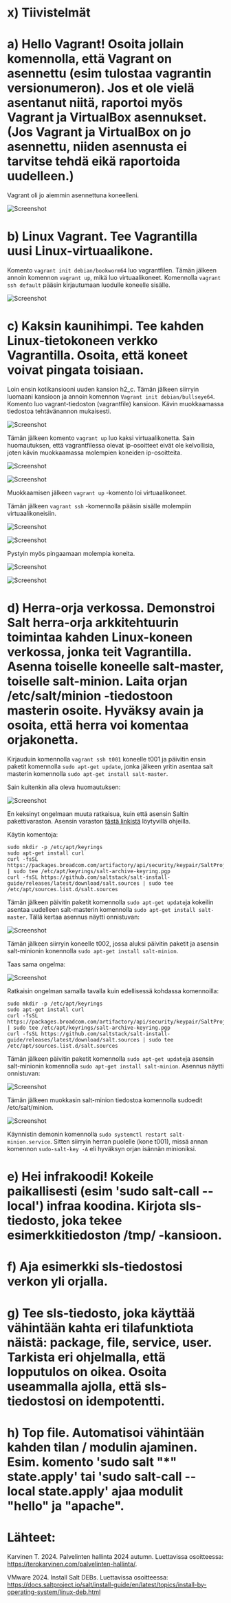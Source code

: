 # x) Tiivistelmät

# a) Hello Vagrant! Osoita jollain komennolla, että Vagrant on asennettu (esim tulostaa vagrantin versionumeron). Jos et ole vielä asentanut niitä, raportoi myös Vagrant ja VirtualBox asennukset. (Jos Vagrant ja VirtualBox on jo asennettu, niiden asennusta ei tarvitse tehdä eikä raportoida uudelleen.)

Vagrant oli jo aiemmin asennettuna koneelleni.

![Screenshot](https://github.com/user-attachments/assets/645c9f8d-1361-44ba-ac73-a27ff05f309b)

# b) Linux Vagrant. Tee Vagrantilla uusi Linux-virtuaalikone.

Komento `vagrant init debian/bookworm64` luo vagrantfilen. Tämän jälkeen annoin komennon `vagrant up`, mikä luo virtuaalikoneet. Komennolla `vagrant ssh default` pääsin kirjautumaan luodulle koneelle sisälle. 

![Screenshot](https://github.com/user-attachments/assets/0456b7f0-afd8-46dd-adfa-4ce0853f2739)

# c) Kaksin kaunihimpi. Tee kahden Linux-tietokoneen verkko Vagrantilla. Osoita, että koneet voivat pingata toisiaan.

Loin ensin kotikansiooni uuden kansion h2_c. Tämän jälkeen siirryin luomaani kansioon ja annoin komennon `Vagrant init debian/bullseye64`. Komento luo vagrant-tiedoston (vagrantfile) kansioon. Kävin muokkaamassa tiedostoa tehtävänannon mukaisesti.

![Screenshot](https://github.com/user-attachments/assets/7679b3f3-c0c1-4443-96cf-be4bdc7c0059)

Tämän jälkeen komento `vagrant up` luo kaksi virtuaalikonetta. Sain huomautuksen, että vagrantfilessa olevat ip-osoitteet eivät ole kelvollisia, joten kävin muokkaamassa molempien koneiden ip-osoitteita.

![Screenshot](https://github.com/user-attachments/assets/dbfb332d-39a3-4be1-a38f-f121b0cb0399)

![Screenshot](https://github.com/user-attachments/assets/3ed4f2b6-d398-496a-aa8f-a20b3cbd3dfc)

Muokkaamisen jälkeen `vagrant up` -komento loi virtuaalikoneet.

Tämän jälkeen `vagrant ssh` -komennolla pääsin sisälle molempiin virtuaalikoneisiin.

![Screenshot](https://github.com/user-attachments/assets/4913230b-28ed-4962-97ab-3d468966e33e)

![Screenshot](https://github.com/user-attachments/assets/f81d1aba-ed46-49e8-bac4-86f3d258185b)

Pystyin myös pingaamaan molempia koneita.

![Screenshot](https://github.com/user-attachments/assets/a75c7d98-e071-484c-9e72-a27d5b904b4f)

![Screenshot](https://github.com/user-attachments/assets/e78258ef-82fb-44b4-ac2a-4ec6503985bc)

# d) Herra-orja verkossa. Demonstroi Salt herra-orja arkkitehtuurin toimintaa kahden Linux-koneen verkossa, jonka teit Vagrantilla. Asenna toiselle koneelle salt-master, toiselle salt-minion. Laita orjan /etc/salt/minion -tiedostoon masterin osoite. Hyväksy avain ja osoita, että herra voi komentaa orjakonetta.

Kirjauduin komennolla `vagrant ssh t001` koneelle t001 ja päivitin ensin paketit komennolla `sudo apt-get update`, jonka jälkeen yritin asentaa salt masterin komennolla `sudo apt-get install salt-master`.

Sain kuitenkin alla oleva huomautuksen:

![Screenshot](https://github.com/user-attachments/assets/00c72025-3361-485c-b8ac-1d0addcd1789)

En keksinyt ongelmaan muuta ratkaisua, kuin että asensin Saltin pakettivaraston. Asensin varaston [tästä linkistä](https://docs.saltproject.io/salt/install-guide/en/latest/topics/install-by-operating-system/linux-deb.html) löytyvillä ohjeilla.

Käytin komentoja:

    sudo mkdir -p /etc/apt/keyrings
    sudo apt-get install curl
    curl -fsSL https://packages.broadcom.com/artifactory/api/security/keypair/SaltProjectKey/public | sudo tee /etc/apt/keyrings/salt-archive-keyring.pgp
    curl -fsSL https://github.com/saltstack/salt-install-guide/releases/latest/download/salt.sources | sudo tee /etc/apt/sources.list.d/salt.sources

Tämän jälkeen päivitin paketit komennolla `sudo apt-get update`ja kokeilin asentaa uudelleen salt-masterin komennolla `sudo apt-get install salt-master`. Tällä kertaa asennus näytti onnistuvan:

![Screenshot](https://github.com/user-attachments/assets/b56bbebe-cbdb-47ae-9f0c-383738e40f32)

Tämän jälkeen siirryin koneelle t002, jossa aluksi päivitin paketit ja asensin salt-minionin konennolla `sudo apt-get install salt-minion`.

Taas sama ongelma:

![Screenshot](https://github.com/user-attachments/assets/d08ef4dc-2ea8-47d0-8de0-80d989938f5a)

Ratkaisin ongelman samalla tavalla kuin edellisessä kohdassa komennoilla:

    sudo mkdir -p /etc/apt/keyrings
    sudo apt-get install curl
    curl -fsSL https://packages.broadcom.com/artifactory/api/security/keypair/SaltProjectKey/public | sudo tee /etc/apt/keyrings/salt-archive-keyring.pgp
    curl -fsSL https://github.com/saltstack/salt-install-guide/releases/latest/download/salt.sources | sudo tee /etc/apt/sources.list.d/salt.sources

Tämän jälkeen päivitin paketit komennolla `sudo apt-get update`ja asensin salt-minionin komennolla `sudo apt-get install salt-minion`. Asennus näytti onnistuvan:

![Screenshot](https://github.com/user-attachments/assets/74a85ee5-7d37-4eaf-84ce-3e7800a95c9e)

Tämän jälkeen muokkasin salt-minion tiedostoa komennolla sudoedit /etc/salt/minion.

![Screenshot](https://github.com/user-attachments/assets/18a87d50-43f8-4a8b-8f95-fc728dbb4c71)

Käynnistin demonin komennolla `sudo systemctl restart salt-minion.service`. Sitten siirryin herran puolelle (kone t001), missä annan komennon `sudo-salt-key -A` eli hyväksyn orjan isännän minioniksi.


# e) Hei infrakoodi! Kokeile paikallisesti (esim 'sudo salt-call --local') infraa koodina. Kirjota sls-tiedosto, joka tekee esimerkkitiedoston /tmp/ -kansioon.

# f) Aja esimerkki sls-tiedostosi verkon yli orjalla.

# g) Tee sls-tiedosto, joka käyttää vähintään kahta eri tilafunktiota näistä: package, file, service, user. Tarkista eri ohjelmalla, että lopputulos on oikea. Osoita useammalla ajolla, että sls-tiedostosi on idempotentti.

# h) Top file. Automatisoi vähintään kahden tilan / modulin ajaminen. Esim. komento 'sudo salt "*" state.apply' tai 'sudo salt-call --local state.apply' ajaa modulit "hello" ja "apache".

# Lähteet:

Karvinen T. 2024. Palvelinten hallinta 2024 autumn. Luettavissa osoitteessa: https://terokarvinen.com/palvelinten-hallinta/.

VMware 2024. Install Salt DEBs. Luettavissa osoitteessa: https://docs.saltproject.io/salt/install-guide/en/latest/topics/install-by-operating-system/linux-deb.html



